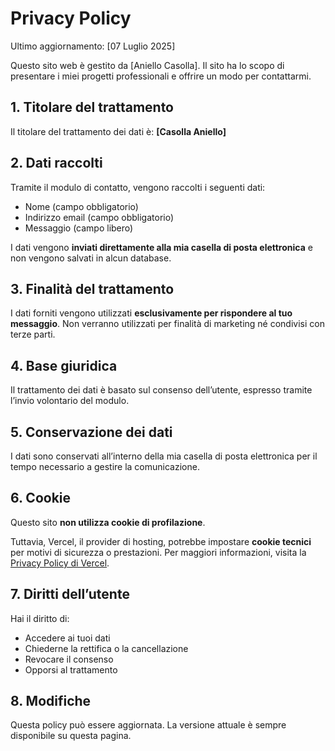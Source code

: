 # Privacy Policy

Ultimo aggiornamento: [07 Luglio 2025]

Questo sito web è gestito da [Aniello Casolla]. Il sito ha lo scopo di presentare i miei progetti professionali e offrire un modo per contattarmi.

## 1. Titolare del trattamento
Il titolare del trattamento dei dati è:
**[Casolla Aniello]**  

## 2. Dati raccolti
Tramite il modulo di contatto, vengono raccolti i seguenti dati:
- Nome (campo obbligatorio)
- Indirizzo email (campo obbligatorio)
- Messaggio (campo libero)

I dati vengono **inviati direttamente alla mia casella di posta elettronica** e non vengono salvati in alcun database.

## 3. Finalità del trattamento
I dati forniti vengono utilizzati **esclusivamente per rispondere al tuo messaggio**. Non verranno utilizzati per finalità di marketing né condivisi con terze parti.

## 4. Base giuridica
Il trattamento dei dati è basato sul consenso dell’utente, espresso tramite l’invio volontario del modulo.

## 5. Conservazione dei dati
I dati sono conservati all’interno della mia casella di posta elettronica per il tempo necessario a gestire la comunicazione.

## 6. Cookie
Questo sito **non utilizza cookie di profilazione**.

Tuttavia, Vercel, il provider di hosting, potrebbe impostare **cookie tecnici** per motivi di sicurezza o prestazioni. Per maggiori informazioni, visita la [Privacy Policy di Vercel](https://vercel.com/legal/privacy-policy).

## 7. Diritti dell’utente
Hai il diritto di:
- Accedere ai tuoi dati
- Chiederne la rettifica o la cancellazione
- Revocare il consenso
- Opporsi al trattamento

## 8. Modifiche
Questa policy può essere aggiornata. La versione attuale è sempre disponibile su questa pagina.
